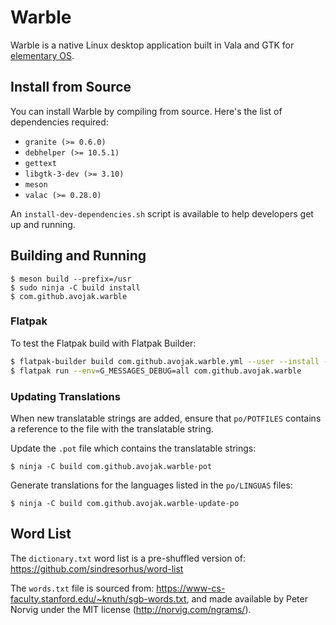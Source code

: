# Warble

Warble is a native Linux desktop application built in Vala and GTK for [elementary OS](https://elementary.io).

## Install from Source

You can install Warble by compiling from source. Here's the list of
dependencies required:

- `granite (>= 0.6.0)`
- `debhelper (>= 10.5.1)`
- `gettext`
- `libgtk-3-dev (>= 3.10)`
- `meson`
- `valac (>= 0.28.0)`

An `install-dev-dependencies.sh` script is available to help developers get up and running.

## Building and Running

```
$ meson build --prefix=/usr
$ sudo ninja -C build install
$ com.github.avojak.warble
```

### Flatpak

To test the Flatpak build with Flatpak Builder:

```bash
$ flatpak-builder build com.github.avojak.warble.yml --user --install --force-clean
$ flatpak run --env=G_MESSAGES_DEBUG=all com.github.avojak.warble
```

### Updating Translations

When new translatable strings are added, ensure that `po/POTFILES` contains a
reference to the file with the translatable string.

Update the `.pot` file which contains the translatable strings:

```
$ ninja -C build com.github.avojak.warble-pot
```

Generate translations for the languages listed in the `po/LINGUAS` files:

```
$ ninja -C build com.github.avojak.warble-update-po
```

## Word List

The `dictionary.txt` word list is a pre-shuffled version of: https://github.com/sindresorhus/word-list

The `words.txt` file is sourced from: https://www-cs-faculty.stanford.edu/~knuth/sgb-words.txt, and
made available by Peter Norvig under the MIT license (http://norvig.com/ngrams/).
